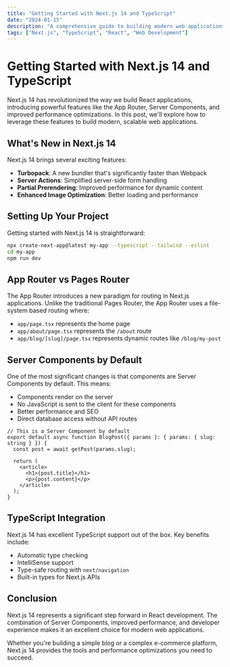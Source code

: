 ```yaml
---
title: "Getting Started with Next.js 14 and TypeScript"
date: "2024-01-15"
description: "A comprehensive guide to building modern web applications with Next.js 14, TypeScript, and the new App Router."
tags: ["Next.js", "TypeScript", "React", "Web Development"]
---
```


# Getting Started with Next.js 14 and TypeScript

Next.js 14 has revolutionized the way we build React applications, introducing powerful features like the App Router, Server Components, and improved performance optimizations. In this post, we'll explore how to leverage these features to build modern, scalable web applications.

## What's New in Next.js 14

Next.js 14 brings several exciting features:

- **Turbopack**: A new bundler that's significantly faster than Webpack
- **Server Actions**: Simplified server-side form handling
- **Partial Prerendering**: Improved performance for dynamic content
- **Enhanced Image Optimization**: Better loading and performance

## Setting Up Your Project

Getting started with Next.js 14 is straightforward:

```bash
npx create-next-app@latest my-app --typescript --tailwind --eslint
cd my-app
npm run dev
```

## App Router vs Pages Router

The App Router introduces a new paradigm for routing in Next.js applications. Unlike the traditional Pages Router, the App Router uses a file-system based routing where:

- `app/page.tsx` represents the home page
- `app/about/page.tsx` represents the `/about` route
- `app/blog/[slug]/page.tsx` represents dynamic routes like `/blog/my-post`

## Server Components by Default

One of the most significant changes is that components are Server Components by default. This means:

- Components render on the server
- No JavaScript is sent to the client for these components
- Better performance and SEO
- Direct database access without API routes

```tsx
// This is a Server Component by default
export default async function BlogPost({ params }: { params: { slug: string } }) {
  const post = await getPost(params.slug);
  
  return (
    <article>
      <h1>{post.title}</h1>
      <p>{post.content}</p>
    </article>
  );
}
```

## TypeScript Integration

Next.js 14 has excellent TypeScript support out of the box. Key benefits include:

- Automatic type checking
- IntelliSense support
- Type-safe routing with `next/navigation`
- Built-in types for Next.js APIs

## Conclusion

Next.js 14 represents a significant step forward in React development. The combination of Server Components, improved performance, and developer experience makes it an excellent choice for modern web applications.

Whether you're building a simple blog or a complex e-commerce platform, Next.js 14 provides the tools and performance optimizations you need to succeed. 